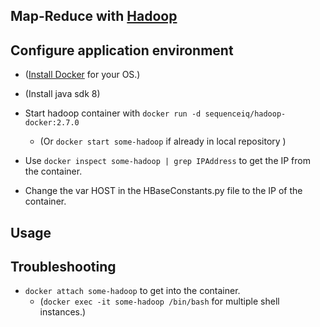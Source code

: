 ## Map-Reduce with [Hadoop](http://hadoop.apache.org/)

## Configure application environment

* ([Install Docker](https://docs.docker.com/engine/installation/) for your OS.)

* (Install java sdk 8)

* Start hadoop container with `docker run -d sequenceiq/hadoop-docker:2.7.0`
    * (Or `docker start some-hadoop` if already in local repository )

* Use `docker inspect some-hadoop | grep IPAddress` to get the IP from the container.

* Change the var HOST in the HBaseConstants.py file to the IP of the container.

## Usage



## Troubleshooting

* `docker attach some-hadoop` to get into the container. 
    * (`docker exec -it some-hadoop /bin/bash` for multiple shell instances.)